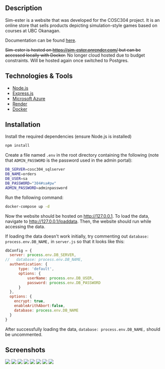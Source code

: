 ## Description
Sim-ester is a website that was developed for the COSC304 project. It is an online store that sells products depicting simulation-style games based on courses at UBC Okanagan.

Documentation can be found [here](https://rheiley.github.io/simester-documentation/documentation.pdf).

~~Sim-ester is hosted on https://sim-ester.onrender.com/ but can be accessed locally with Docker.~~ No longer cloud hosted due to budget constraints. Will be hosted again once switched to Postgres.

## Technologies & Tools
- [Node.js](https://nodejs.org/en)
- [Express.js](https://expressjs.com/)
- [Microsoft Azure](https://azure.microsoft.com/en-ca)
- [Render](https://render.com/)
- [Docker](https://www.docker.com/)

## Installation
Install the required dependencies (ensure Node.js is installed)
```bash
npm install
```

Create a file named `.env` in the root directory containing the following (note that `ADMIN_PASSWORD` is the password used in the admin portal):
```bash
DB_SERVER=cosc304_sqlserver
DB_NAME=orders
DB_USER=sa
DB_PASSWORD="304#sa#pw"
ADMIN_PASSWORD=adminpassword
```

Run the following command:
```bash
docker-compose up -d
```

Now the website should be hosted on http://127.0.0.1. To load the data, navigate to http://127.0.0.1/loaddata. Then, the website should run while accessing the data.

If loading the data doesn't work initially, try commenting out `database: process.env.DB_NAME,` in `server.js` so that it looks like this:
```Javascript
dbConfig = {    
  server: process.env.DB_SERVER,
//   database: process.env.DB_NAME,
  authentication: {
      type: 'default',
      options: {
          userName: process.env.DB_USER, 
          password: process.env.DB_PASSWORD
      }
  },   
  options: {      
    encrypt: true,      
    enableArithAbort:false,
    database: process.env.DB_NAME
  }
}
```
After successfully loading the data, `database: process.env.DB_NAME,` should be uncommented.





## Screenshots
![](public/images/screenshot01.png)
![](public/images/screenshot02.png)
![](public/images/screenshot03.png)
![](public/images/screenshot04.png)
![](public/images/screenshot05.png)
![](public/images/screenshot06.png)
![](public/images/screenshot07.png)
![](public/images/screenshot08.png)